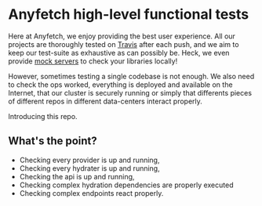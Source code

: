# Anyfetch high-level functional tests

Here at Anyfetch, we enjoy providing the best user experience.
All our projects are thoroughly tested on [Travis](https://travis-ci.org/) after each push, and we aim to keep our test-suite as exhaustive as can possibly be. Heck, we even provide [mock servers](https://github.com/Papiel/anyfetch.js#helper-functions) to check your libraries locally!

However, sometimes testing a single codebase is not enough.
We also need to check the ops worked, everything is deployed and available on the Internet, that our cluster is securely running or simply that differents pieces of different repos in different data-centers interact properly.

Introducing this repo.

## What's the point?
* Checking every provider is up and running,
* Checking every hydrater is up and running,
* Checking the api is up and running,
* Checking complex hydration dependencies are properly executed
* Checking complex endpoints react properly.
